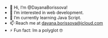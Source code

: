  - 👋 Hi, I’m @DayanaBorissova!
- 👀 I’m interested in web development.
- 🌱 I’m currently learning Java Script.
- 📫 Reach me at dayana.borissova@icloud.com
- ⚡ Fun fact: Im a polyglot 🤓

<!---
DayanaBorissova/DayanaBorissova is a ✨ special ✨ repository because its `README.md` (this file) appears on your GitHub profile.
You can click the Preview link to take a look at your changes.
--->
